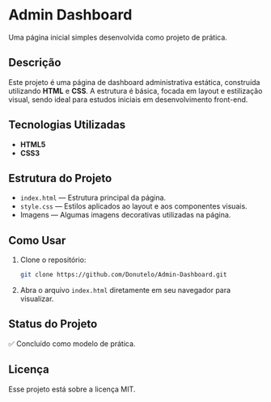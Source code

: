 # Admin Dashboard

Uma página inicial simples desenvolvida como projeto de prática.

## Descrição

Este projeto é uma página de dashboard administrativa estática, construída utilizando **HTML** e **CSS**. A estrutura é básica, focada em layout e estilização visual, sendo ideal para estudos iniciais em desenvolvimento front-end.

## Tecnologias Utilizadas

- **HTML5**  
- **CSS3**

## Estrutura do Projeto

- `index.html` — Estrutura principal da página.
- `style.css` — Estilos aplicados ao layout e aos componentes visuais.
- Imagens — Algumas imagens decorativas utilizadas na página.

## Como Usar

1. Clone o repositório:
   ```bash
   git clone https://github.com/Donutelo/Admin-Dashboard.git
   ```
2. Abra o arquivo `index.html` diretamente em seu navegador para visualizar.

## Status do Projeto

✅ Concluído como modelo de prática.  

## Licença

Esse projeto está sobre a licença MIT.

